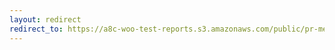 ```yaml
---
layout: redirect
redirect_to: https://a8c-woo-test-reports.s3.amazonaws.com/public/pr-merge/39900/api/index.html
---
```

